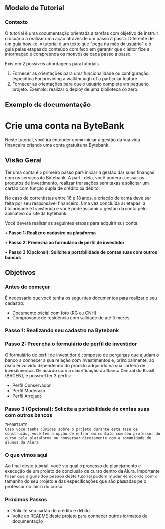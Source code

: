 ## Modelo de Tutorial 

### Contexto 
O tutorial é uma documentação orientada a tarefas com objetivo de instruir o usuário a realizar uma ação através de um passo a passo. Diferente de um guia how-to, o tutorial é um texto que "pega na mão do usuário" e o guia pelas etapas do conteúdo com foco em garantir que o leitor fixe a informação e compreenda os motivos de cada passo a passo. 

Existem 2 possíveis abordagens para tutoriais 
1. Fornecer as orientações para uma funcionalidade ou configuração específica For providing a walkthrough of a particular feature.
2. Fornecer as orientações para que o usuário complete um pequeno projeto. Exemplo: realizar o deploy de uma biblioteca do zero. 

## Exemplo de documentação 

# Crie uma conta na ByteBank 

Neste tutorial, você irá entender como iniciar a gestão da sua vida financeira criando uma conta gratuita na Bytebank.

## Visão Geral 

Ter uma conta é o primeiro passo para iniciar a gestão das suas finanças com os serviços da Bytebank. A partir dela, você poderá acessar os produtos de investimento, realizar transações sem taxas e solicitar um cartão com função dupla de crédito ou débito. 

No caso de correntistas entre 16 e 18 anos, a criação de conta deve ser feita por seu responsável financeiro. Uma vez concluída as etapas, a titularidade é transferida e você pode assumir a gestão da conta pelo aplicativo ou site da Bytebank. 

Você deverá realizar as seguintes etapas para adquirir sua conta: 

• **Passo 1: Realize o cadastro na plataforma** 

• **Passo 2: Preencha ao formulário de perfil de investidor**

• **Passo 3 (Opcional): Solicite a portabilidade de contas suas com outros bancos** 

## Objetivos 

### Antes de começar 
É necessário que você tenha os seguintes documentos para realizar o seu cadastro:

* Documento oficial com foto (RG ou CNH)
* Comprovante de residência com validade de até 3 meses

### Passo 1: Realizando seu cadastro na Bytebank 

### Passo 2: Preencha o formulário de perfil de investidor 

O formulário de perfil de investidor é composto de perguntas que ajudam o banco a conhecer a sua relação com investimentos e, principalmente, ao risco envolvido dependendo do produto adquirido na sua carteira de investimentos. De acordo com a classificação do Banco Central do Brasil (BACEN), é possível ter 3 perfis:

* Perfil Conservador
* Perfil Moderado
* Perfil Arrojado


### Passo 3 (Opcional): Solicite a portabilidade de contas suas com outros bancos



```
IMPORTANTE
Caso você tenha dúvidas sobre o projeto durante esta fase de construção, você tem a opção de entrar em contato com seu professor do curso pela plataforma ou conversar diretamente com a comunidade de alunos da Alura
```


### O que vimos aqui 

Ao final deste tutorial, você viu qual o processo de planejamento e execução de um projeto de conclusão de curso dentro da Alura. Importante frisar que alguns dos passos deste tutorial podem mudar de acordo com o tamanho do seu projeto e das especificações que são passadas pelo professor no início do curso.

### Próximos Passos 
* Solicite seu cartão de crédito e débito
* Volte ao README deste projeto para conhecer outros formatos de documentação 
